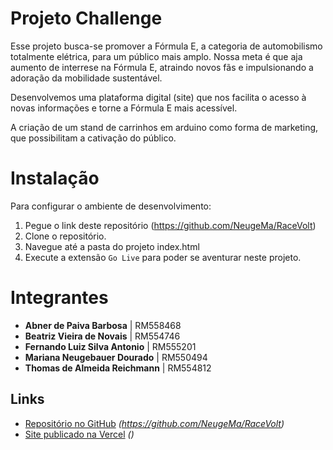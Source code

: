 # Projeto Challenge 

Esse projeto busca-se promover a Fórmula E, a categoria de automobilismo totalmente elétrica, para um público mais amplo. Nossa meta é que aja aumento de interrese na Fórmula E, atraindo novos fãs e impulsionando a adoração da mobilidade sustentável. 

Desenvolvemos uma plataforma digital (site) que nos facilita o acesso à novas informações e torne a Fórmula E mais acessível. 

A criação de um stand de carrinhos em arduino como forma de marketing, que possibilitam a cativação do público.  

# Instalação 
Para configurar o ambiente de desenvolvimento:

1. Pegue o link deste repositório (https://github.com/NeugeMa/RaceVolt)
2. Clone o repositório.
3. Navegue até a pasta do projeto index.html
4. Execute a extensão `Go Live` para poder se aventurar neste projeto. 

# Integrantes 
- **Abner de Paiva Barbosa**             | RM558468
- **Beatriz Vieira de Novais**           | RM554746
- **Fernando Luiz Silva Antonio**        | RM555201
- **Mariana Neugebauer Dourado**         | RM550494
- **Thomas de Almeida Reichmann**        | RM554812


## Links 
- [Repositório no GitHub](#) _(https://github.com/NeugeMa/RaceVolt)_
- [Site publicado na Vercel](#) _()_